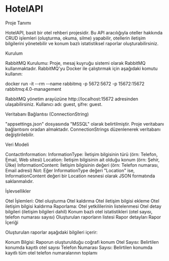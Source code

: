 # HotelAPI
Proje Tanımı

HotelAPI, basit bir otel rehberi projesidir. Bu API aracılığıyla oteller hakkında CRUD işlemleri (oluşturma, okuma, silme) yapabilir, otellerin iletişim bilgilerini yönetebilir ve konum bazlı istatistiksel raporlar oluşturabilirsiniz.

Kurulum

RabbitMQ Kurulumu:
Proje, mesaj kuyruğu sistemi olarak RabbitMQ kullanmaktadır. RabbitMQ'yu Docker ile çalıştırmak için aşağıdaki komutu kullanın:

docker run -it --rm --name rabbitmq -p 5672:5672 -p 15672:15672 rabbitmq:4.0-management


RabbitMQ yönetim arayüzüne http://localhost:15672 adresinden ulaşabilirsiniz. Kullanıcı adı: guest, şifre: guest.


Veritabanı Bağlantısı (ConnectionString)

"appsettings.json" dosyasında "MSSQL" olarak belirtilmiştir. Proje veritabanı bağlantısını oradan almaktadır. ConnectionStrings düzenlenerek veritabanı değiştirilebilir.

Veri Modeli

ContactInformation:
InformationType: İletişim bilgisinin türü (örn: Telefon, Email, Web sitesi)
Location: İletişim bilgisinin ait olduğu konum (örn: Şehir, Ülke)
InformationContent: İletişim bilgisinin değeri (örn: Telefon numarası, Email adresi)
Not: Eğer InformationType değeri "Location" ise, InformationContent değeri bir Location nesnesi olarak JSON formatında saklanmalıdır.

İşlevsellikler

Otel İşlemleri:
Otel oluşturma
Otel kaldırma
Otel iletişim bilgisi ekleme
Otel iletişim bilgisi kaldırma
Raporlama:
Otel yetkililerinin listelenmesi
Otel detay bilgileri (iletişim bilgileri dahil)
Konum bazlı otel istatistikleri (otel sayısı, telefon numarası sayısı)
Oluşturulan raporların listesi
Rapor detayları
Rapor İçeriği

Oluşturulan raporlar aşağıdaki bilgileri içerir:

Konum Bilgisi: Raporun oluşturulduğu coğrafi konum
Otel Sayısı: Belirtilen konumda kayıtlı otel sayısı
Telefon Numarası Sayısı: Belirtilen konumda kayıtlı tüm otel telefon numaralarının toplamı